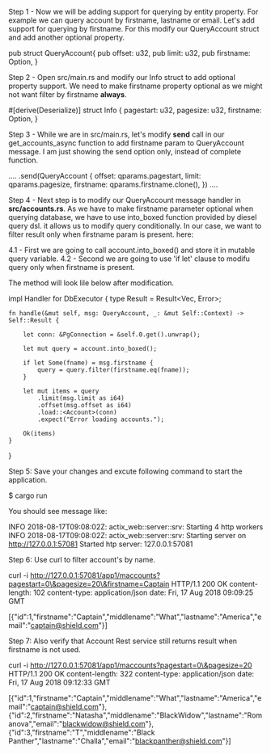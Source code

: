 Step 1 - Now we will be adding support for querying by entity property. For example we can query account by firstname, lastname or email. Let's add support for querying by firstname. For this modify our QueryAccount struct and add another optional property.

pub struct QueryAccount{
    pub offset: u32,
    pub limit: u32,
    pub firstname: Option<String>,
}

Step 2 - Open src/main.rs and modify our Info struct to add optional property support. We need to make firstname property optional as we might not want filter by firstname **always**.

#[derive(Deserialize)]
struct Info {
    pagestart: u32,
    pagesize: u32,
    firstname: Option<String>,
}

Step 3 -  While we are in src/main.rs, let's modify **send** call in our get_accounts_async function to add firstname param to QueryAccount message. I am just showing the send option only, instead of complete function.

....
.send(QueryAccount {
            offset: qparams.pagestart,
            limit: qparams.pagesize,
            firstname: qparams.firstname.clone(),
})
....

Step 4 - Next step is to modify our QueryAccount message handler in **src/accounts.rs**. As we have to make firstname parameter optional when querying database, we have to use into_boxed function provided by diesel query dsl. it allows us to modify query conditionally. In our case, we want to filter result only when firstname param is present. here:

   4.1 - First we are going to call account.into_boxed() and store it in mutable  query variable.
   4.2 - Second we are going to use 'if let' clause to modifu query only when  firstname is present.

The method will look lile below after modification.

impl Handler<QueryAccount> for DbExecutor {
    type Result = Result<Vec<Account>, Error>;

    fn handle(&mut self, msg: QueryAccount, _: &mut Self::Context) -> Self::Result {

        let conn: &PgConnection = &self.0.get().unwrap();

        let mut query = account.into_boxed();
        
        if let Some(fname) = msg.firstname {
            query = query.filter(firstname.eq(fname));
        }
        
        let mut items = query
            .limit(msg.limit as i64)
            .offset(msg.offset as i64)
            .load::<Account>(conn)
            .expect("Error loading accounts.");

        Ok(items)
    }
}

Step 5: Save your changes and excute following command to start the application.

 $ cargo run 

You should see message like:

 INFO 2018-08-17T09:08:02Z: actix_web::server::srv: Starting 4 http workers
 INFO 2018-08-17T09:08:02Z: actix_web::server::srv: Starting server on http://127.0.0.1:57081
 Started htp server: 127.0.0.1:57081

Step 6: Use curl to filter account's by name.

curl -i http://127.0.0.1:57081/app1/maccounts?pagestart=0\&pagesize=20\&firstname=Captain
HTTP/1.1 200 OK
content-length: 102
content-type: application/json
date: Fri, 17 Aug 2018 09:09:25 GMT

[{"id":1,"firstname":"Captain","middlename":"What","lastname":"America","email":"captain@shield.com"}]

Step 7: Also verify that Account Rest service still returns result when firstname is not used.

curl -i http://127.0.0.1:57081/app1/maccounts?pagestart=0\&pagesize=20
HTTP/1.1 200 OK
content-length: 322
content-type: application/json
date: Fri, 17 Aug 2018 09:12:33 GMT

[{"id":1,"firstname":"Captain","middlename":"What","lastname":"America","email":"captain@shield.com"},{"id":2,"firstname":"Natasha","middlename":"BlackWidow","lastname":"Romanova","email":"blackwidow@shield.com"},{"id":3,"firstname":"T","middlename":"Black Panther","lastname":"Challa","email":"blackpanther@shield.com"}]

